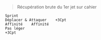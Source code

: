 > Récupération brute du 1er jet sur cahier
```
Sprint
Déplacer & Attaquer    +3Cpt
Affinité    Affinité 
Pas léger 
+3Cpt
```
